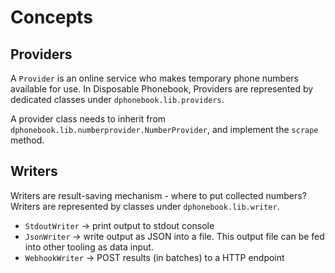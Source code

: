 # Concepts

## Providers

A `Provider` is an online service who makes temporary phone numbers available for use.
In Disposable Phonebook, Providers are represented by dedicated classes under `dphonebook.lib.providers`.

A provider class needs to inherit from `dphonebook.lib.numberprovider.NumberProvider`, and implement
the `scrape` method.

## Writers

Writers are result-saving mechanism - where to put collected numbers? Writers are represented
by classes under `dphonebook.lib.writer`.

- `StdoutWriter` -> print output to stdout console
- `JsonWriter` -> write output as JSON into a file. This output file can be fed into other tooling as data input.
- `WebhookWriter` -> POST results (in batches) to a HTTP endpoint
